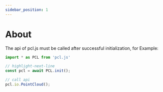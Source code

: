 ```yaml
---
sidebar_position: 1
---
```


# About

The api of pcl.js must be called after successful initialization, for Example:

```ts showLineNumbers
import * as PCL from 'pcl.js'

// highlight-next-line
const pcl = await PCL.init();

// call api
pcl.io.PointCloud();
```